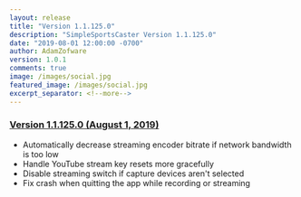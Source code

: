 ```yaml
---
layout: release
title: "Version 1.1.125.0"
description: "SimpleSportsCaster Version 1.1.125.0"
date: "2019-08-01 12:00:00 -0700"
author: AdamZofware
version: 1.0.1
comments: true
image: /images/social.jpg
featured_image: /images/social.jpg
excerpt_separator: <!--more-->
---
```


### [Version 1.1.125.0 (August 1, 2019)]({{page.url}})
* Automatically decrease streaming encoder bitrate if network bandwidth is too low
* Handle YouTube stream key resets more gracefully
* Disable streaming switch if capture devices aren't selected
* Fix crash when quitting the app while recording or streaming
